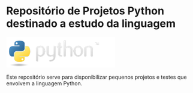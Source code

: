 # Repositório de Projetos Python destinado a estudo da linguagem

![Python Logo](./python.png)

Este repositório serve para disponibilizar pequenos projetos e testes que envolvem a linguagem Python.